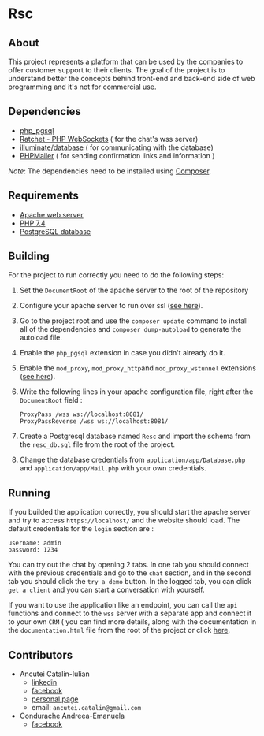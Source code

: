 # Rsc

## About

This project represents a platform that can be used by the companies to offer customer support to their clients. The goal of the project is to understand better the concepts behind front-end and back-end side of web programming and it's not for commercial use.

## Dependencies
*	[php_pgsql](https://www.php.net/manual/ro/pgsql.installation.php)
*	[Ratchet - PHP WebSockets](http://socketo.me/) ( for the chat's wss server)
*	[illuminate/database](https://github.com/illuminate/database) ( for communicating with the database)
*	[PHPMailer](https://github.com/PHPMailer/PHPMailer) ( for sending confirmation links and information )

*Note*: The dependencies need to be installed using [Composer](https://getcomposer.org/).

## Requirements
*	[Apache web server](https://httpd.apache.org/)
*	[PHP 7.4](https://www.php.net/downloads.php)
*	[PostgreSQL database](https://www.postgresql.org/)

## Building

For the project to run correctly you need to do the following steps:
1. Set the `DocumentRoot` of the apache server to the root of the repository

2. Configure your apache server to run over ssl ([see here](https://www.digicert.com/kb/csr-ssl-installation/ubuntu-server-with-apache2-openssl.htm)).

3. Go to the project root and use the `composer update` command to install
all of the dependencies and `composer dump-autoload` to generate the
autoload file.

4. Enable the `php_pgsql` extension in case you didn't already do it.

5. Enable the `mod_proxy`, `mod_proxy_http`and `mod_proxy_wstunnel`
	extensions ([see here]((https://stackoverflow.com/questions/27526281/websockets-and-apache-proxy-how-to-configure-mod-proxy-wstunnel))).

6. Write the following lines in your apache configuration file, right after the `DocumentRoot` field :
	```
	ProxyPass /wss ws://localhost:8081/
	ProxyPassReverse /wss ws://localhost:8081/
	```

7. Create a Postgresql database named `Resc` and import the
schema from the `resc_db.sql` file from the root of the project.

8. Change the database credentials from `application/app/Database.php` and `application/app/Mail.php` with your own credentials.

## Running

If you builded the application correctly, you should start the apache server and try to access `https://localhost/` and the website should load. The default credentials for the `login` section are :
```
username: admin
password: 1234
```
You can try out the chat by opening 2 tabs. In one tab you should connect with the previous credentials and go to the `chat` section, and in the second tab you should click the `try a demo` button. In the logged tab, you can click `get a client` and you can start a conversation with yourself.

If you want to use the application like an endpoint, you can call the `api` functions and connect to the `wss` server with a separate app and connect it to your own `CRM` ( you can find more details, along with the documentation in the `documentation.html` file from the root of the project or click [here](https://catalyn45.github.io/ReSC/documentation).

## Contributors
* Ancutei Catalin-Iulian
    * [linkedin](https://www.linkedin.com/in/c%C4%83t%C4%83lin-iulian-ancu%C8%9Bei-189096193/)
    * [facebook](https://www.facebook.com/catalin.iulian.758)
    * [personal page](http://students.info.uaic.ro/~catalin.ancutei)
    * email: `ancutei.catalin@gmail.com`
*	Condurache Andreea-Emanuela
    * [facebook](https://www.facebook.com/andreea3ema7)